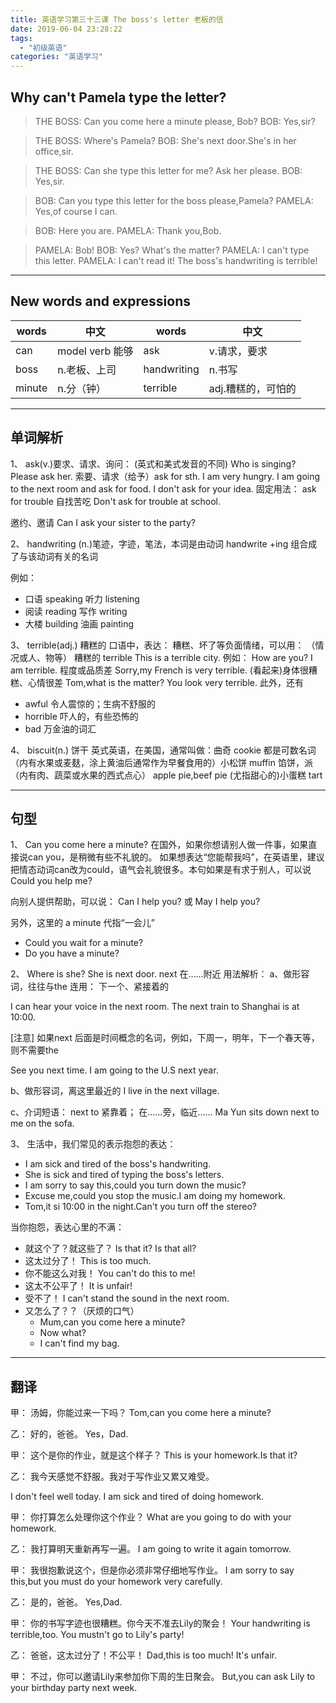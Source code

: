 ```yaml
---
title: 英语学习第三十三课 The boss's letter 老板的信
date: 2019-06-04 23:28:22
tags: 
  - "初级英语"
categories: "英语学习"
---
```

## Why can't Pamela type the letter?

> THE BOSS: Can you come here a minute please, Bob?
> BOB: Yes,sir?

> THE BOSS: Where's Pamela?
> BOB: She's next door.She's in her office,sir.

> THE BOSS: Can she type this letter for me? Ask her please.
> BOB: Yes,sir.

> BOB: Can you type this letter for the boss please,Pamela?
> PAMELA: Yes,of course I can.

> BOB: Here you are.
> PAMELA: Thank you,Bob.

> PAMELA: Bob!
> BOB: Yes? What's the matter?
> PAMELA: I can't type this letter.
> PAMELA: I can't read it! The boss's handwriting is terrible! 

--- 

## New words and expressions

words | 中文 | words | 中文 
--- | --- | --- | ---
can | model verb 能够 | ask | v.请求，要求
boss | n.老板、上司 | handwriting | n.书写 
minute | n.分（钟） | terrible | adj.糟糕的，可怕的

---

## 单词解析 
1、 ask(v.)要求、请求、询问： (英式和美式发音的不同)
Who is singing? Please ask her.
索要、请求（给予）ask for sth.
I am very hungry. I am going to the next room and ask for food.
I don't ask for your idea.
固定用法： ask for trouble 自找苦吃
Don't ask for trouble at school.

邀约、邀请
Can I ask your sister to the party?

2、 handwriting (n.)笔迹，字迹，笔法，本词是由动词 handwrite +ing 组合成了与该动词有关的名词

例如： 
- 口语 speaking  听力 listening
- 阅读 reading 写作 writing
- 大楼 building 油画 painting

3、 terrible(adj.) 糟糕的
口语中，表达： 糟糕、坏了等负面情绪，可以用：
（情况或人、物等） 糟糕的 terrible
This is a terrible city.
例如： How are you? I am terrible.
程度或品质差
Sorry,my French is very terrible.
(看起来)身体很糟糕、心情很差
Tom,what is the matter? You look very terrible.
此外，还有

- awful 令人震惊的；生病不舒服的
- horrible 吓人的，有些恐怖的
- bad 万金油的词汇

4、 biscuit(n.) 饼干
英式英语，在美国，通常叫做：曲奇 cookie 都是可数名词
（内有水果或麦麸，涂上黄油后通常作为早餐食用的）小松饼 muffin
馅饼，派（内有肉、蔬菜或水果的西式点心） apple pie,beef pie
(尤指甜心的)小蛋糕 tart

---

## 句型

1、 Can you come here a minute?
在国外，如果你想请别人做一件事，如果直接说can you，是稍微有些不礼貌的。
如果想表达“您能帮我吗”，在英语里，建议把情态动词can改为could，语气会礼貌很多。本句如果是有求于别人，可以说 Could you help me?

向别人提供帮助，可以说：
Can I help you? 或 May I help you?

另外，这里的 a minute 代指“一会儿”

- Could you wait for a minute?
- Do you have a minute?

2、 Where is she? She is next door.
next 在……附近
用法解析：
a、做形容词，往往与the 连用： 下一个、紧接着的

I can hear your voice in the next room.
The next train to Shanghai is at 10:00.

[注意] 如果next 后面是时间概念的名词，例如，下周一，明年，下一个春天等，则不需要the

See you next time.
I am going to the U.S next year.

b、做形容词，离这里最近的
I live in the next village.

c、介词短语： next to 紧靠着； 在……旁，临近……
Ma Yun sits down next to me on the sofa.

3、 生活中，我们常见的表示抱怨的表达：

- I am sick and tired of the boss's handwriting.
- She is sick and tired of typing the boss's letters.
- I am sorry to say this,could you turn down the music?
- Excuse me,could you stop the music.I am doing my homework.
- Tom,it si 10:00 in the night.Can't you turn off the stereo?

当你抱怨，表达心里的不满：
- 就这个了？就这些了？ Is that it? Is that all?
- 这太过分了！ This is too much.
- 你不能这么对我！ You can't do this to me!
- 这太不公平了！ It is unfair!
- 受不了！ I can't stand the sound in the next room.
- 又怎么了？？（厌烦的口气）
  - Mum,can you come here a minute?
  - Now what?
  - I can't find my bag.

---

## 翻译
甲： 汤姆，你能过来一下吗？
Tom,can you come here a minute?

乙： 好的，爸爸。
Yes，Dad.

甲： 这个是你的作业，就是这个样子？
This is your homework.Is that it?

乙： 我今天感觉不舒服。我对于写作业又累又难受。

I don't feel well today. I am sick and tired of doing homework.

甲： 你打算怎么处理你这个作业？
What are you going to do with  your  homework.

乙： 我打算明天重新再写一遍。
I am going to write it again tomorrow.

甲： 我很抱歉说这个，但是你必须非常仔细地写作业。
I am sorry to say this,but you must do your homework very carefully.

乙： 是的，爸爸。
Yes,Dad.

甲： 你的书写字迹也很糟糕。你今天不准去Lily的聚会！
Your handwriting is  terrible,too. You mustn't go to Lily's party!

乙： 爸爸，这太过分了！不公平！
Dad,this is too much! It's unfair.

甲： 不过，你可以邀请Lily来参加你下周的生日聚会。
But,you can ask Lily  to your birthday party next week.











